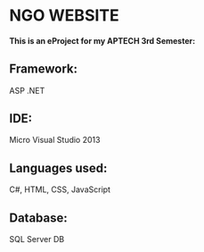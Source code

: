 # NGO WEBSITE
#### This is an eProject for my APTECH 3rd Semester:
## Framework:
ASP .NET
## IDE:
Micro Visual Studio 2013
## Languages used:
C#, HTML, CSS, JavaScript
## Database:
SQL Server DB
